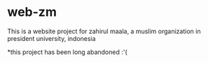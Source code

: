 # web-zm
This is a website project for zahirul maala, a muslim organization in president university, indonesia

*this project has been long abandoned :'(
